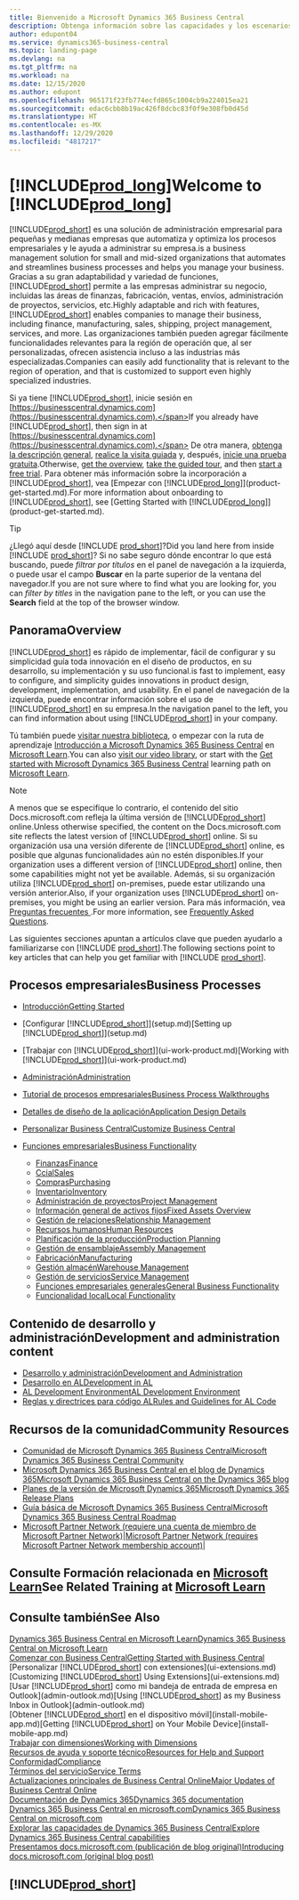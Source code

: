 ```yaml
---
title: Bienvenido a Microsoft Dynamics 365 Business Central
description: Obtenga información sobre las capacidades y los escenarios de trabajo en Business Central que ayuda a las empresas a administrar sus negocios, incluidas las finanzas, la fabricación, las ventas, el envío, la gestión de proyectos, los servicios y más.
author: edupont04
ms.service: dynamics365-business-central
ms.topic: landing-page
ms.devlang: na
ms.tgt_pltfrm: na
ms.workload: na
ms.date: 12/15/2020
ms.author: edupont
ms.openlocfilehash: 965171f23fb774ecfd865c1004cb9a224015ea21
ms.sourcegitcommit: edac6cbb8b19ac426f8dcbc83f0f9e308fb0d45d
ms.translationtype: HT
ms.contentlocale: es-MX
ms.lasthandoff: 12/29/2020
ms.locfileid: "4817217"
---
```

# <a name="welcome-to-prod_long"></a><span data-ttu-id="11aff-103">[!INCLUDE[prod_long](includes/prod_long.md)]</span><span class="sxs-lookup"><span data-stu-id="11aff-103">Welcome to [!INCLUDE[prod_long](includes/prod_long.md)]</span></span>

[!INCLUDE[prod_short](includes/prod_short.md)] <span data-ttu-id="11aff-104">es una solución de administración empresarial para pequeñas y medianas empresas que automatiza y optimiza los procesos empresariales y le ayuda a administrar su empresa.</span><span class="sxs-lookup"><span data-stu-id="11aff-104">is a business management solution for small and mid-sized organizations that automates and streamlines business processes and helps you manage your business.</span></span> <span data-ttu-id="11aff-105">Gracias a su gran adaptabilidad y variedad de funciones, [!INCLUDE[prod_short](includes/prod_short.md)] permite a las empresas administrar su negocio, incluidas las áreas de finanzas, fabricación, ventas, envíos, administración de proyectos, servicios, etc.</span><span class="sxs-lookup"><span data-stu-id="11aff-105">Highly adaptable and rich with features, [!INCLUDE[prod_short](includes/prod_short.md)] enables companies to manage their business, including finance, manufacturing, sales, shipping, project management, services, and more.</span></span> <span data-ttu-id="11aff-106">Las organizaciones también pueden agregar fácilmente funcionalidades relevantes para la región de operación que, al ser personalizadas, ofrecen asistencia incluso a las industrias más especializadas.</span><span class="sxs-lookup"><span data-stu-id="11aff-106">Companies can easily add functionality that is relevant to the region of operation, and that is customized to support even highly specialized industries.</span></span>  

<span data-ttu-id="11aff-107">Si ya tiene [!INCLUDE[prod_short](includes/prod_short.md)], inicie sesión en [https://businesscentral.dynamics.com](https://businesscentral.dynamics.com).</span><span class="sxs-lookup"><span data-stu-id="11aff-107">If you already have [!INCLUDE[prod_short](includes/prod_short.md)], then sign in at [https://businesscentral.dynamics.com](https://businesscentral.dynamics.com).</span></span> <span data-ttu-id="11aff-108">De otra manera, [obtenga la descripción general](https://dynamics.microsoft.com/business-central/overview/), [realice la visita guiada](https://dynamics.microsoft.com/en-us/guidedtour/dynamics/business-central/1/1) y, después, [inicie una prueba gratuita](https://go.microsoft.com/fwlink/?linkid=847861).</span><span class="sxs-lookup"><span data-stu-id="11aff-108">Otherwise, [get the overview](https://dynamics.microsoft.com/business-central/overview/),  [take the guided tour](https://dynamics.microsoft.com/en-us/guidedtour/dynamics/business-central/1/1), and then [start a free trial](https://go.microsoft.com/fwlink/?linkid=847861).</span></span> <span data-ttu-id="11aff-109">Para obtener más información sobre la incorporación a [!INCLUDE[prod_short](includes/prod_short.md)], vea [Empezar con [!INCLUDE[prod_long](includes/prod_long.md)]](product-get-started.md).</span><span class="sxs-lookup"><span data-stu-id="11aff-109">For more information about onboarding to [!INCLUDE[prod_short](includes/prod_short.md)], see [Getting Started with [!INCLUDE[prod_long](includes/prod_long.md)]](product-get-started.md).</span></span>  

> [!TIP]
> <span data-ttu-id="11aff-110">¿Llegó aquí desde [!INCLUDE [prod_short](includes/prod_short.md)]?</span><span class="sxs-lookup"><span data-stu-id="11aff-110">Did you land here from inside [!INCLUDE [prod_short](includes/prod_short.md)]?</span></span> <span data-ttu-id="11aff-111">Si no sabe seguro dónde encontrar lo que está buscando, puede *filtrar por títulos* en el panel de navegación a la izquierda, o puede usar el campo **Buscar** en la parte superior de la ventana del navegador.</span><span class="sxs-lookup"><span data-stu-id="11aff-111">If you are not sure where to find what you are looking for, you can *filter by titles* in the navigation pane to the left, or you can use the **Search** field at the top of the browser window.</span></span>

## <a name="overview"></a><span data-ttu-id="11aff-112">Panorama</span><span class="sxs-lookup"><span data-stu-id="11aff-112">Overview</span></span>

[!INCLUDE[prod_short](includes/prod_short.md)] <span data-ttu-id="11aff-113">es rápido de implementar, fácil de configurar y su simplicidad guía toda innovación en el diseño de productos, en su desarrollo, su implementación y su uso funcional.</span><span class="sxs-lookup"><span data-stu-id="11aff-113">is fast to implement, easy to configure, and simplicity guides innovations in product design, development, implementation, and usability.</span></span> <span data-ttu-id="11aff-114">En el panel de navegación de la izquierda, puede encontrar información sobre el uso de [!INCLUDE[prod_short](includes/prod_short.md)] en su empresa.</span><span class="sxs-lookup"><span data-stu-id="11aff-114">In the navigation panel to the left, you can find information about using [!INCLUDE[prod_short](includes/prod_short.md)] in your company.</span></span>  

<span data-ttu-id="11aff-115">Tú también puede [visitar nuestra biblioteca](across-videos.md), o empezar con la ruta de aprendizaje [Introducción a Microsoft Dynamics 365 Business Central](/learn/paths/get-started-dynamics-365-business-central/) en [Microsoft Learn](/learn/dynamics365/business-central?WT.mc_id=dyn365bc_landingpage-docs).</span><span class="sxs-lookup"><span data-stu-id="11aff-115">You can also [visit our video library](across-videos.md), or start with the [Get started with Microsoft Dynamics 365 Business Central](/learn/paths/get-started-dynamics-365-business-central/) learning path on [Microsoft Learn](/learn/dynamics365/business-central?WT.mc_id=dyn365bc_landingpage-docs).</span></span>  

> [!NOTE]
> <span data-ttu-id="11aff-116">A menos que se especifique lo contrario, el contenido del sitio Docs.microsoft.com refleja la última versión de [!INCLUDE[prod_short](includes/prod_short.md)] online.</span><span class="sxs-lookup"><span data-stu-id="11aff-116">Unless otherwise specified, the content on the Docs.microsoft.com site reflects the latest version of [!INCLUDE[prod_short](includes/prod_short.md)] online.</span></span> <span data-ttu-id="11aff-117">Si su organización usa una versión diferente de [!INCLUDE[prod_short](includes/prod_short.md)] online, es posible que algunas funcionalidades aún no estén disponibles.</span><span class="sxs-lookup"><span data-stu-id="11aff-117">If your organization uses a different version of [!INCLUDE[prod_short](includes/prod_short.md)] online, then some capabilities might not yet be available.</span></span> <span data-ttu-id="11aff-118">Además, si su organización utiliza [!INCLUDE[prod_short](includes/prod_short.md)] on-premises, puede estar utilizando una versión anterior.</span><span class="sxs-lookup"><span data-stu-id="11aff-118">Also, if your organization uses [!INCLUDE[prod_short](includes/prod_short.md)] on-premises, you might be using an earlier version.</span></span> <span data-ttu-id="11aff-119">Para más información, vea [Preguntas frecuentes ](across-faq.md).</span><span class="sxs-lookup"><span data-stu-id="11aff-119">For more information, see [Frequently Asked Questions](across-faq.md).</span></span>

<span data-ttu-id="11aff-120">Las siguientes secciones apuntan a artículos clave que pueden ayudarlo a familiarizarse con [!INCLUDE [prod_short](includes/prod_short.md)].</span><span class="sxs-lookup"><span data-stu-id="11aff-120">The following sections point to key articles that can help you get familiar with [!INCLUDE [prod_short](includes/prod_short.md)].</span></span>  

## <a name="business-processes"></a><span data-ttu-id="11aff-121">Procesos empresariales</span><span class="sxs-lookup"><span data-stu-id="11aff-121">Business Processes</span></span>

- [<span data-ttu-id="11aff-122">Introducción</span><span class="sxs-lookup"><span data-stu-id="11aff-122">Getting Started</span></span>](product-get-started.md)
- <span data-ttu-id="11aff-123">[Configurar [!INCLUDE[prod_short](includes/prod_short.md)]](setup.md)</span><span class="sxs-lookup"><span data-stu-id="11aff-123">[Setting up [!INCLUDE[prod_short](includes/prod_short.md)]](setup.md)</span></span>
- <span data-ttu-id="11aff-124">[Trabajar con [!INCLUDE[prod_short](includes/prod_short.md)]](ui-work-product.md)</span><span class="sxs-lookup"><span data-stu-id="11aff-124">[Working with [!INCLUDE[prod_short](includes/prod_short.md)]](ui-work-product.md)</span></span>
- [<span data-ttu-id="11aff-125">Administración</span><span class="sxs-lookup"><span data-stu-id="11aff-125">Administration</span></span>](admin-setup-and-administration.md)
- [<span data-ttu-id="11aff-126">Tutorial de procesos empresariales</span><span class="sxs-lookup"><span data-stu-id="11aff-126">Business Process Walkthroughs</span></span>](walkthrough-business-process-walkthroughs.md)
- [<span data-ttu-id="11aff-127">Detalles de diseño de la aplicación</span><span class="sxs-lookup"><span data-stu-id="11aff-127">Application Design Details</span></span>](design-details-application-design.md)
- [<span data-ttu-id="11aff-128">Personalizar Business Central</span><span class="sxs-lookup"><span data-stu-id="11aff-128">Customize Business Central</span></span>](ui-customizing-overview.md)
- [<span data-ttu-id="11aff-129">Funciones empresariales</span><span class="sxs-lookup"><span data-stu-id="11aff-129">Business Functionality</span></span>](across-business-functionality.md)

  - [<span data-ttu-id="11aff-130">Finanzas</span><span class="sxs-lookup"><span data-stu-id="11aff-130">Finance</span></span>](finance.md)
  - [<span data-ttu-id="11aff-131">Ccial</span><span class="sxs-lookup"><span data-stu-id="11aff-131">Sales</span></span>](sales-manage-sales.md)
  - [<span data-ttu-id="11aff-132">Compras</span><span class="sxs-lookup"><span data-stu-id="11aff-132">Purchasing</span></span>](purchasing-manage-purchasing.md)
  - [<span data-ttu-id="11aff-133">Inventario</span><span class="sxs-lookup"><span data-stu-id="11aff-133">Inventory</span></span>](inventory-manage-inventory.md)
  - [<span data-ttu-id="11aff-134">Administración de proyectos</span><span class="sxs-lookup"><span data-stu-id="11aff-134">Project Management</span></span>](projects-manage-projects.md)
  - [<span data-ttu-id="11aff-135">Información general de activos fijos</span><span class="sxs-lookup"><span data-stu-id="11aff-135">Fixed Assets Overview</span></span>](fa-manage.md)
  - [<span data-ttu-id="11aff-136">Gestión de relaciones</span><span class="sxs-lookup"><span data-stu-id="11aff-136">Relationship Management</span></span>](marketing-relationship-management.md)
  - [<span data-ttu-id="11aff-137">Recursos humanos</span><span class="sxs-lookup"><span data-stu-id="11aff-137">Human Resources</span></span>](hr-manage-human-resources.md)
  - [<span data-ttu-id="11aff-138">Planificación de la producción</span><span class="sxs-lookup"><span data-stu-id="11aff-138">Production Planning</span></span>](production-planning.md)
  - [<span data-ttu-id="11aff-139">Gestión de ensamblaje</span><span class="sxs-lookup"><span data-stu-id="11aff-139">Assembly Management</span></span>](assembly-assemble-items.md)
  - [<span data-ttu-id="11aff-140">Fabricación</span><span class="sxs-lookup"><span data-stu-id="11aff-140">Manufacturing</span></span>](production-manage-manufacturing.md)
  - [<span data-ttu-id="11aff-141">Gestión almacén</span><span class="sxs-lookup"><span data-stu-id="11aff-141">Warehouse Management</span></span>](warehouse-manage-warehouse.md)
  - [<span data-ttu-id="11aff-142">Gestión de servicios</span><span class="sxs-lookup"><span data-stu-id="11aff-142">Service Management</span></span>](service-service.md)
  - [<span data-ttu-id="11aff-143">Funciones empresariales generales</span><span class="sxs-lookup"><span data-stu-id="11aff-143">General Business Functionality</span></span>](ui-across-business-areas.md)
  - [<span data-ttu-id="11aff-144">Funcionalidad local</span><span class="sxs-lookup"><span data-stu-id="11aff-144">Local Functionality</span></span>](about-localization.md)

## <a name="development-and-administration-content"></a><span data-ttu-id="11aff-145">Contenido de desarrollo y administración</span><span class="sxs-lookup"><span data-stu-id="11aff-145">Development and administration content</span></span>

- [<span data-ttu-id="11aff-146">Desarrollo y administración</span><span class="sxs-lookup"><span data-stu-id="11aff-146">Development and Administration</span></span>](/dynamics365/business-central/dev-itpro/index)
- [<span data-ttu-id="11aff-147">Desarrollo en AL</span><span class="sxs-lookup"><span data-stu-id="11aff-147">Development in AL</span></span>](/dynamics365/business-central/dev-itpro/developer/devenv-dev-overview)
- [<span data-ttu-id="11aff-148">AL Development Environment</span><span class="sxs-lookup"><span data-stu-id="11aff-148">AL Development Environment</span></span>](/dynamics365/business-central/dev-itpro/developer/devenv-reference-overview)
- [<span data-ttu-id="11aff-149">Reglas y directrices para código AL</span><span class="sxs-lookup"><span data-stu-id="11aff-149">Rules and Guidelines for AL Code</span></span>](/dynamics365/business-central/dev-itpro/compliance/apptest-overview)

## <a name="community-resources"></a><span data-ttu-id="11aff-150">Recursos de la comunidad</span><span class="sxs-lookup"><span data-stu-id="11aff-150">Community Resources</span></span>

- [<span data-ttu-id="11aff-151">Comunidad de Microsoft Dynamics 365 Business Central</span><span class="sxs-lookup"><span data-stu-id="11aff-151">Microsoft Dynamics 365 Business Central Community</span></span>](https://community.dynamics.com/business)
- [<span data-ttu-id="11aff-152">Microsoft Dynamics 365 Business Central en el blog de Dynamics 365</span><span class="sxs-lookup"><span data-stu-id="11aff-152">Microsoft Dynamics 365 Business Central on the Dynamics 365 blog</span></span>](https://cloudblogs.microsoft.com/dynamics365/it/product/business-central/)
- [<span data-ttu-id="11aff-153">Planes de la versión de Microsoft Dynamics 365</span><span class="sxs-lookup"><span data-stu-id="11aff-153">Microsoft Dynamics 365 Release Plans</span></span>](https://go.microsoft.com/fwlink/?linkid=2047422)
- [<span data-ttu-id="11aff-154">Guía básica de Microsoft Dynamics 365 Business Central</span><span class="sxs-lookup"><span data-stu-id="11aff-154">Microsoft Dynamics 365 Business Central Roadmap</span></span>](https://dynamics.microsoft.com/roadmap/business-central/)
- <span data-ttu-id="11aff-155">[Microsoft Partner Network \(requiere una cuenta de miembro de Microsoft Partner Network\)](https://mspartner.microsoft.com/en/us/windows/index.aspx)|</span><span class="sxs-lookup"><span data-stu-id="11aff-155">[Microsoft Partner Network \(requires Microsoft Partner Network membership account\)](https://mspartner.microsoft.com/en/us/windows/index.aspx)|</span></span>  

## <a name="see-related-training-at-microsoft-learn"></a><span data-ttu-id="11aff-156">Consulte Formación relacionada en [Microsoft Learn](/learn/dynamics365/business-central?WT.mc_id=dyn365bc_landingpage-docs)</span><span class="sxs-lookup"><span data-stu-id="11aff-156">See Related Training at [Microsoft Learn](/learn/dynamics365/business-central?WT.mc_id=dyn365bc_landingpage-docs)</span></span>

## <a name="see-also"></a><span data-ttu-id="11aff-157">Consulte también</span><span class="sxs-lookup"><span data-stu-id="11aff-157">See Also</span></span>

[<span data-ttu-id="11aff-158">Dynamics 365 Business Central en Microsoft Learn</span><span class="sxs-lookup"><span data-stu-id="11aff-158">Dynamics 365 Business Central on Microsoft Learn</span></span>](/learn/dynamics365/business-central?WT.mc_id=dyn365bc_landingpage-docs)  
[<span data-ttu-id="11aff-159">Comenzar con Business Central</span><span class="sxs-lookup"><span data-stu-id="11aff-159">Getting Started with Business Central</span></span>](product-get-started.md)  
<span data-ttu-id="11aff-160">[Personalizar [!INCLUDE[prod_short](includes/prod_short.md)] con extensiones](ui-extensions.md)</span><span class="sxs-lookup"><span data-stu-id="11aff-160">[Customizing [!INCLUDE[prod_short](includes/prod_short.md)] Using Extensions](ui-extensions.md)</span></span>  
<span data-ttu-id="11aff-161">[Usar [!INCLUDE[prod_short](includes/prod_short.md)] como mi bandeja de entrada de empresa en Outlook](admin-outlook.md)</span><span class="sxs-lookup"><span data-stu-id="11aff-161">[Using [!INCLUDE[prod_short](includes/prod_short.md)] as my Business Inbox in Outlook](admin-outlook.md)</span></span>  
<span data-ttu-id="11aff-162">[Obtener [!INCLUDE[prod_short](includes/prod_short.md)] en el dispositivo móvil](install-mobile-app.md)</span><span class="sxs-lookup"><span data-stu-id="11aff-162">[Getting [!INCLUDE[prod_short](includes/prod_short.md)] on Your Mobile Device](install-mobile-app.md)</span></span>  
[<span data-ttu-id="11aff-163">Trabajar con dimensiones</span><span class="sxs-lookup"><span data-stu-id="11aff-163">Working with Dimensions</span></span>](finance-dimensions.md)  
[<span data-ttu-id="11aff-164">Recursos de ayuda y soporte técnico</span><span class="sxs-lookup"><span data-stu-id="11aff-164">Resources for Help and Support</span></span>](product-help-and-support.md)  
[<span data-ttu-id="11aff-165">Conformidad</span><span class="sxs-lookup"><span data-stu-id="11aff-165">Compliance</span></span>](compliance/compliance-overview.md)  
[<span data-ttu-id="11aff-166">Términos del servicio</span><span class="sxs-lookup"><span data-stu-id="11aff-166">Service Terms</span></span>](compliance/compliance-service-compliance.md#service-terms)  
[<span data-ttu-id="11aff-167">Actualizaciones principales de Business Central Online</span><span class="sxs-lookup"><span data-stu-id="11aff-167">Major Updates of Business Central Online</span></span>](/dynamics365/business-central/dev-itpro/administration/update-rollout-timelime)  
[<span data-ttu-id="11aff-168">Documentación de Dynamics 365</span><span class="sxs-lookup"><span data-stu-id="11aff-168">Dynamics 365 documentation</span></span>](/dynamics365/)  
[<span data-ttu-id="11aff-169">Dynamics 365 Business Central en microsoft.com</span><span class="sxs-lookup"><span data-stu-id="11aff-169">Dynamics 365 Business Central on microsoft.com</span></span>](https://dynamics.microsoft.com/business-central/overview/)  
[<span data-ttu-id="11aff-170">Explorar las capacidades de Dynamics 365 Business Central</span><span class="sxs-lookup"><span data-stu-id="11aff-170">Explore Dynamics 365 Business Central capabilities</span></span>](https://dynamics.microsoft.com/business-central/capabilities/)  
[<span data-ttu-id="11aff-171">Presentamos docs.microsoft.com (publicación de blog original)</span><span class="sxs-lookup"><span data-stu-id="11aff-171">Introducing docs.microsoft.com (original blog post)</span></span>](https://docs.microsoft.com/teamblog/introducing-docs-microsoft-com)  

## [!INCLUDE[prod_short](includes/free_trial_md.md)]
